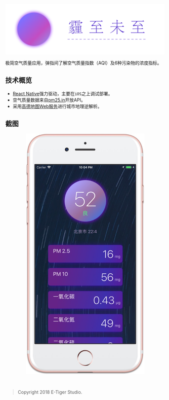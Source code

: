 
![霾至未至](https://raw.githubusercontent.com/etigerstudio/AQIbot/master/Hero.png)

极简空气质量应用，弹指间了解空气质量指数（AQI）及6种污染物的浓度指标。

## 技术概览

* [React Native](https://facebook.github.io/react-native)强力驱动，主要在`iOS`之上调试部署。
* 空气质量数据来自[pm25.in](http://pm25.in/)开放API。
* 采用[高德地图Web服务](https://lbs.amap.com/)进行城市地理逆解析。

## 截图

<p align="center">
  <img src="https://raw.githubusercontent.com/etigerstudio/AQIbot/master/ScreenShot.jpg" width="375px" alt="截图"/>
</p>

<br/>

> Copyright 2018 E-Tiger Studio.
